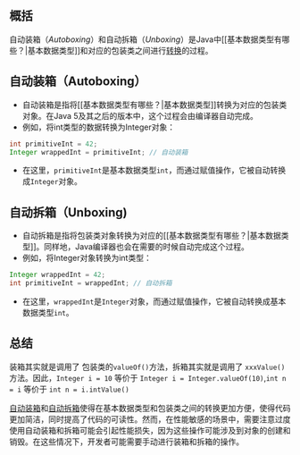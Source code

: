 ## 概括
自动装箱（*Autoboxing*）和自动拆箱（*Unboxing*）是Java中[[基本数据类型有哪些？|基本数据类型]]和对应的包装类之间进行[转换](基本数据类型和包装类之间转换的意义？.md)的过程。
## 自动装箱（Autoboxing）
- 自动装箱是指将[[基本数据类型有哪些？|基本数据类型]]转换为对应的包装类对象。在Java 5及其之后的版本中，这个过程会由编译器自动完成。
- 例如，将int类型的数据转换为Integer对象：
```java
int primitiveInt = 42; 
Integer wrappedInt = primitiveInt; // 自动装箱
```
- 在这里，`primitiveInt`是基本数据类型`int`，而通过赋值操作，它被自动转换成`Integer`对象。
## 自动拆箱（Unboxing)
- 自动拆箱是指将包装类对象转换为对应的[[基本数据类型有哪些？|基本数据类型]]。同样地，Java编译器也会在需要的时候自动完成这个过程。
- 例如，将Integer对象转换为int类型：
```java
Integer wrappedInt = 42;
int primitiveInt = wrappedInt; // 自动拆箱
```
- 在这里，`wrappedInt`是`Integer`对象，而通过赋值操作，它被自动转换成基本数据类型`int`。
## 总结
装箱其实就是调用了 包装类的`valueOf()`方法，拆箱其实就是调用了 `xxxValue()`方法。因此，`Integer i = 10` 等价于 `Integer i = Integer.valueOf(10)`,`int n = i` 等价于 `int n = i.intValue()`

[自动装箱](##自动装箱（Autoboxing）)和[自动拆箱](##自动拆箱（Unboxing)使得在基本数据类型和包装类之间的转换更加方便，使得代码更加简洁，同时提高了代码的可读性。然而，在性能敏感的场景中，需要注意过度使用自动装箱和拆箱可能会引起性能损失，因为这些操作可能涉及到对象的创建和销毁。在这些情况下，开发者可能需要手动进行装箱和拆箱的操作。